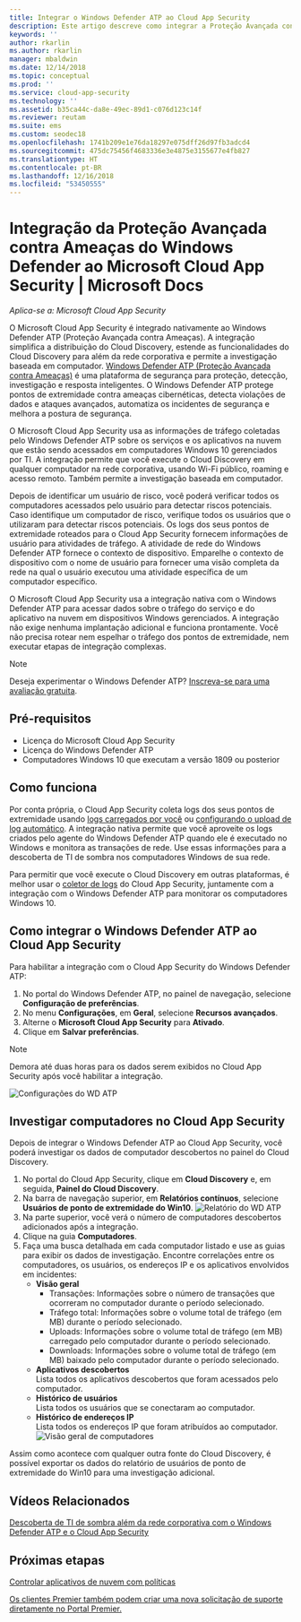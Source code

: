 ```yaml
---
title: Integrar o Windows Defender ATP ao Cloud App Security
description: Este artigo descreve como integrar a Proteção Avançada contra Ameaças do Windows Defender ao Cloud App Security para melhor visibilidade da TI sombra e do gerenciamento de riscos.
keywords: ''
author: rkarlin
ms.author: rkarlin
manager: mbaldwin
ms.date: 12/14/2018
ms.topic: conceptual
ms.prod: ''
ms.service: cloud-app-security
ms.technology: ''
ms.assetid: b35ca44c-da8e-49ec-89d1-c076d123c14f
ms.reviewer: reutam
ms.suite: ems
ms.custom: seodec18
ms.openlocfilehash: 1741b209e1e76da18297e075dff26d97fb3adcd4
ms.sourcegitcommit: 475dc75456f4683336e3e4875e3155677e4fb827
ms.translationtype: HT
ms.contentlocale: pt-BR
ms.lasthandoff: 12/16/2018
ms.locfileid: "53450555"
---
```

# <a name="windows-defender-advanced-threat-protection-integration-with-microsoft-cloud-app-security"></a>Integração da Proteção Avançada contra Ameaças do Windows Defender ao Microsoft Cloud App Security | Microsoft Docs

*Aplica-se a: Microsoft Cloud App Security*

O Microsoft Cloud App Security é integrado nativamente ao Windows Defender ATP (Proteção Avançada contra Ameaças). A integração simplifica a distribuição do Cloud Discovery, estende as funcionalidades do Cloud Discovery para além da rede corporativa e permite a investigação baseada em computador. [Windows Defender ATP (Proteção Avançada contra Ameaças)](https://docs.microsoft.com/windows/security/threat-protection/windows-defender-atp/windows-defender-advanced-threat-protection) é uma plataforma de segurança para proteção, detecção, investigação e resposta inteligentes. O Windows Defender ATP protege pontos de extremidade contra ameaças cibernéticas, detecta violações de dados e ataques avançados, automatiza os incidentes de segurança e melhora a postura de segurança.

O Microsoft Cloud App Security usa as informações de tráfego coletadas pelo Windows Defender ATP sobre os serviços e os aplicativos na nuvem que estão sendo acessados em computadores Windows 10 gerenciados por TI. A integração permite que você execute o Cloud Discovery em qualquer computador na rede corporativa, usando Wi-Fi público, roaming e acesso remoto. Também permite a investigação baseada em computador.

Depois de identificar um usuário de risco, você poderá verificar todos os computadores acessados pelo usuário para detectar riscos potenciais. Caso identifique um computador de risco, verifique todos os usuários que o utilizaram para detectar riscos potenciais. Os logs dos seus pontos de extremidade roteados para o Cloud App Security fornecem informações de usuário para atividades de tráfego. A atividade de rede do Windows Defender ATP fornece o contexto de dispositivo. Emparelhe o contexto de dispositivo com o nome de usuário para fornecer uma visão completa da rede na qual o usuário executou uma atividade específica de um computador específico.

O Microsoft Cloud App Security usa a integração nativa com o Windows Defender ATP para acessar dados sobre o tráfego do serviço e do aplicativo na nuvem em dispositivos Windows gerenciados. A integração não exige nenhuma implantação adicional e funciona prontamente. Você não precisa rotear nem espelhar o tráfego dos pontos de extremidade, nem executar etapas de integração complexas.

> [!NOTE]
> Deseja experimentar o Windows Defender ATP? [Inscreva-se para uma avaliação gratuita](https://www.microsoft.com/WindowsForBusiness/windows-atp?ocid=docs-wdatp-assignaccess-abovefoldlink).
>


## <a name="prerequisites"></a>Pré-requisitos

- Licença do Microsoft Cloud App Security
- Licença do Windows Defender ATP
- Computadores Windows 10 que executam a versão 1809 ou posterior


## <a name="how-it-works"></a>Como funciona

Por conta própria, o Cloud App Security coleta logs dos seus pontos de extremidade usando [logs carregados por você](create-snapshot-cloud-discovery-reports.md) ou [configurando o upload de log automático](discovery-docker.md). A integração nativa permite que você aproveite os logs criados pelo agente do Windows Defender ATP quando ele é executado no Windows e monitora as transações de rede. Use essas informações para a descoberta de TI de sombra nos computadores Windows de sua rede.

Para permitir que você execute o Cloud Discovery em outras plataformas, é melhor usar o [coletor de logs](discovery-docker.md) do Cloud App Security, juntamente com a integração com o Windows Defender ATP para monitorar os computadores Windows 10.

## <a name="how-to-integrate-windows-defender-atp-with-cloud-app-security"></a>Como integrar o Windows Defender ATP ao Cloud App Security

Para habilitar a integração com o Cloud App Security do Windows Defender ATP:

1. No portal do Windows Defender ATP, no painel de navegação, selecione **Configuração de preferências**.
2. No menu **Configurações**, em **Geral**, selecione **Recursos avançados**.
3. Alterne o **Microsoft Cloud App Security** para **Ativado**.
4. Clique em **Salvar preferências**.

>[!NOTE]
> Demora até duas horas para os dados serem exibidos no Cloud App Security após você habilitar a integração.
>

   ![Configurações do WD ATP](./media/wdatp-settings.png)

## <a name="investigate-machines-in-cloud-app-security"></a>Investigar computadores no Cloud App Security

Depois de integrar o Windows Defender ATP ao Cloud App Security, você poderá investigar os dados de computador descobertos no painel do Cloud Discovery.

1. No portal do Cloud App Security, clique em **Cloud Discovery** e, em seguida, **Painel do Cloud Discovery**.
2. Na barra de navegação superior, em **Relatórios contínuos**, selecione **Usuários de ponto de extremidade do Win10**.
  ![Relatório do WD ATP](./media/win10-dashboard-report.png)
3. Na parte superior, você verá o número de computadores descobertos adicionados após a integração.
4. Clique na guia **Computadores**.
5. Faça uma busca detalhada em cada computador listado e use as guias para exibir os dados de investigação. Encontre correlações entre os computadores, os usuários, os endereços IP e os aplicativos envolvidos em incidentes:
   - **Visão geral**
      - Transações: Informações sobre o número de transações que ocorreram no computador durante o período selecionado.
      - Tráfego total: Informações sobre o volume total de tráfego (em MB) durante o período selecionado.
     - Uploads: Informações sobre o volume total de tráfego (em MB) carregado pelo computador durante o período selecionado.
     - Downloads: Informações sobre o volume total de tráfego (em MB) baixado pelo computador durante o período selecionado.
   - **Aplicativos descobertos**<br>
  Lista todos os aplicativos descobertos que foram acessados pelo computador.
   - **Histórico de usuários**<br>
    Lista todos os usuários que se conectaram ao computador.
   - **Histórico de endereços IP**<br>
    Lista todos os endereços IP que foram atribuídos ao computador.
 ![Visão geral de computadores](./media/machines-overview.png)
 
Assim como acontece com qualquer outra fonte do Cloud Discovery, é possível exportar os dados do relatório de usuários de ponto de extremidade do Win10 para uma investigação adicional. 


## <a name="related-videos"></a>Vídeos Relacionados

[Descoberta de TI de sombra além da rede corporativa com o Windows Defender ATP e o Cloud App Security](https://www.youtube.com/watch?v=f8hbvbY1Hnc)  

## <a name="next-steps"></a>Próximas etapas 
[Controlar aplicativos de nuvem com políticas](control-cloud-apps-with-policies.md) 

[Os clientes Premier também podem criar uma nova solicitação de suporte diretamente no Portal Premier.](https://premier.microsoft.com/)  
  
